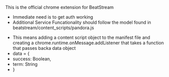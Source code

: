 This is the official chrome extension for BeatStream
 - Immediate need is to get auth working
 - Additional Service Funcationality should follow the model found in beatstream/content_scripts/pandora.js
 + This means adding a content script object to the manifest file and creating a chrome.runtime.onMessage.addListener that takes a function that passes backa  data object
 + data = {
 +  success: Boolean,
 +  term: String  
 + }
